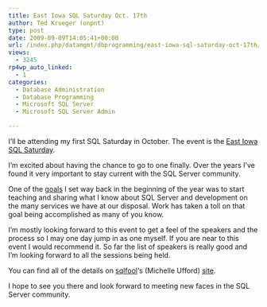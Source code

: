 ```yaml
---
title: East Iowa SQL Saturday Oct. 17th
author: Ted Krueger (onpnt)
type: post
date: 2009-09-09T14:05:41+00:00
url: /index.php/datamgmt/dbprogramming/east-iowa-sql-saturday-oct-17th/
views:
  - 3245
rp4wp_auto_linked:
  - 1
categories:
  - Database Administration
  - Database Programming
  - Microsoft SQL Server
  - Microsoft SQL Server Admin

---
```

I&#8217;ll be attending my first SQL Saturday in October. The event is the [East Iowa SQL Saturday][1]. 

I&#8217;m excited about having the chance to go to one finally. Over the years I&#8217;ve found it very important to stay current with the SQL Server community. 

One of the [goals][2] I set way back in the beginning of the year was to start teaching and sharing what I know about SQL Server and development on the many services we have at our disposal. Work has taken a toll on that goal being accomplished as many of you know. 

I&#8217;m mostly looking forward to this event to get a feel of the speakers and the process so I may one day jump in as one myself. If you are near to this event I would recommend it. So far the list of speakers is really good and I&#8217;m looking forward to all the sessions being held. 

You can find all of the details on [sqlfool][3]&#8216;s (Michelle Ufford) [site][4].

I hope to see you there and look forward to meeting new faces in the SQL Server community.

 [1]: http://sqlfool.com/2009/06/east-iowa-sql-saturday-call-for-speakers/
 [2]: /index.php/ITProfessionals/EthicsIT/todo-in-2009
 [3]: http://twitter.com/sqlfool
 [4]: http://sqlfool.com/2009/08/east-iowa-sql-saturday-call-for-speakers-open-registration/